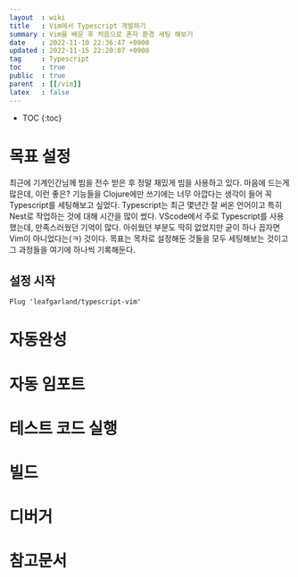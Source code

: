 ```yaml
---
layout  : wiki
title   : Vim에서 Typescript 개발하기
summary : Vim을 배운 후 처음으로 혼자 환경 세팅 해보기
date    : 2022-11-10 22:36:47 +0900
updated : 2022-11-15 22:20:07 +0900
tag     : Typescript
toc     : true
public  : true
parent  : [[/vim]]
latex   : false
---
```

* TOC
{:toc}

# 목표 설정
최근에 기계인간님께 빔을 전수 받은 후 정말 재밌게 빔을 사용하고 있다. 마음에 드는게 많은데, 이런 좋은? 기능들을 Clojure에만 쓰기에는 너무 아깝다는 생각이 들어 꼭 Typescript를 세팅해보고 싶었다. Typescript는 최근 몇년간 잘 써온 언어이고 특히 Nest로 작업하는 것에 대해 시간을 많이 썼다. VScode에서 주로 Typescript를 사용했는데, 만족스러웠던 기억이 많다. 아쉬웠던 부분도 딱히 없었지만 굳이 하나 꼽자면 Vim이 아니었다는(ㅋ) 것이다. 
목표는 목차로 설정해둔 것들을 모두 세팅해보는 것이고 그 과정들을 여기에 하나씩 기록해둔다.

## 설정 시작
```vimscript
Plug 'leafgarland/typescript-vim' 
```

# 자동완성
# 자동 임포트
# 테스트 코드 실행
# 빌드
# 디버거
# 참고문서
